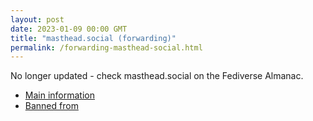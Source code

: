 ```yaml
---
layout: post
date: 2023-01-09 00:00 GMT
title: "masthead.social (forwarding)"
permalink: /forwarding-masthead-social.html
---
```


No longer updated - check masthead.social on the Fediverse Almanac.

* [Main information](https://www.fediversealmanac.com/api/v1/instances/masthead.social)
* [Banned from](https://www.fediversealmanac.com/api/v1/instances/masthead.social/banned_from)

